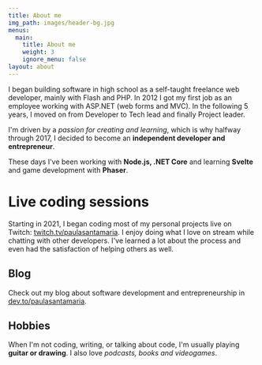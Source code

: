 ```yaml
---
title: About me
img_path: images/header-bg.jpg
menus:
  main:
    title: About me
    weight: 3
    ignore_menu: false
layout: about
---
```

I began building software in high school as a self-taught freelance web developer, mainly with Flash and PHP. 
In 2012 I got my first job as an employee working with ASP.NET (web forms and MVC). In the following 5 years, I moved on from Developer to Tech lead and finally Project leader. 

I'm driven by a *passion for creating and learning*, which is why halfway through 2017, I decided to become an **independent developer and entrepreneur**. 

These days I've been working with **Node.js, .NET Core** and learning **Svelte** and game development with **Phaser**.

# Live coding sessions
Starting in 2021, I began coding most of my personal projects live on Twitch: [twitch.tv/paulasantamaria](https://www.twitch.tv/paulasantamaria). I enjoy doing what I love on stream while chatting with other developers. I've learned a lot about the process and even had the satisfaction of helping others as well.

## Blog
Check out my blog about software development and entrepreneurship in [dev.to/paulasantamaria](https://dev.to/paulasantamaria).

## Hobbies
When I'm not coding, writing, or talking about code, I'm usually playing **guitar or drawing**.
I also love *podcasts, books and videogames*.
